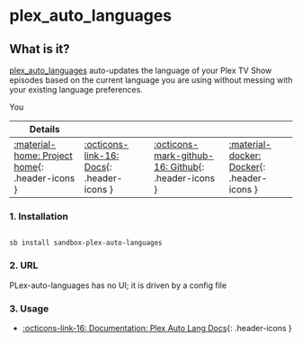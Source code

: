 # plex_auto_languages

## What is it?

[plex_auto_languages](https://github.com/RemiRigal/Plex-Auto-Languages) auto-updates the language of your Plex TV Show episodes based on the current language you are using without messing with your existing language preferences.

You

| Details     |             |             |             |
|-------------|-------------|-------------|-------------|
| [:material-home: Project home](https://github.com/RemiRigal/Plex-Auto-Languages){: .header-icons } | [:octicons-link-16: Docs](https://github.com/RemiRigal/Plex-Auto-Languages){: .header-icons } | [:octicons-mark-github-16: Github](https://github.com/RemiRigal/Plex-Auto-Languages){: .header-icons } | [:material-docker: Docker](https://hub.docker.com/r/remirigal/plex-auto-languages){: .header-icons }|

### 1. Installation

``` shell

sb install sandbox-plex-auto-languages

```

### 2. URL

PLex-auto-languages has no UI; it is driven by a config file

### 3. Usage

- [:octicons-link-16: Documentation: Plex Auto Lang Docs](https://github.com/RemiRigal/Plex-Auto-Languages){: .header-icons }
